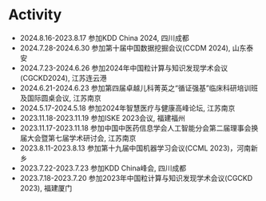 # <i class="fas fa-cog fa-spin"></i> Activity
- 2024.8.16-2023.8.17 参加KDD China 2024, 四川成都
- 2024.7.28-2024.6.30 参加第十届中国数据挖掘会议(CCDM 2024), 山东泰安
- 2024.7.23-2024.6.26 参加2024年中国粒计算与知识发现学术会议(CGCKD2024), 江苏连云港
- 2024.6.21-2024.6.23 参加第四届卓越儿科菁英之“循证强基”临床科研培训班及国际圆桌会议, 江苏南京
- 2024.5.17-2024.5.18 参加2024年智慧医疗与健康高峰论坛, 江苏南京
- 2023.11.18-2023.11.19 参加ISKE 2023会议, 福建福州
- 2023.11.17-2023.11.18 参加中国中医药信息学会人工智能分会第二届理事会换届大会暨第七届学术研讨会, 江苏南京
- 2023.8.11-2023.8.13 参加第十九届中国机器学习会议(CCML 2023)，河南新乡
- 2023.7.22-2023.7.23 参加KDD China峰会, 四川成都
- 2023.7.18-2023.7.20 参加2023年中国粒计算与知识发现学术会议(CGCKD 2023), 福建厦门
 
